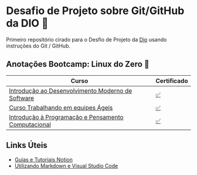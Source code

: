 # Desafio de Projeto sobre Git/GitHub da DIO :rocket:
Primeiro repositório cirado para o Desfio de Projeto da [Dio](https://www.dio.me/) usando instruções do Git / GitHub.


## Anotações Bootcamp: Linux do Zero :penguin:

| Curso | Certificado|
|-------|-------------|
|[Introdução ao Desenvolvimento Moderno de Software](https://spectacular-address-9e9.notion.site/Introdu-o-ao-Desenvolvimento-Moderno-de-Software-fb59525f05264f129b9e8e5267f164f3)| [:white_check_mark:](https://www.dio.me/certificate/61AEC533/share)
|[Curso Trabalhando em equipes Ágeis](https://spectacular-address-9e9.notion.site/Trabalhando-em-equipes-geis-887ca7da41c141579e58ef7e02f78bbf) | [:white_check_mark:](https://www.dio.me/certificate/61AEC533/share)
| [Introdução à Programação e Pensamento Computacional](https://spectacular-address-9e9.notion.site/Introdu-o-Programa-o-e-Pensamento-Computacional-bce5876a2b324b0da10fada5cc298ec8) | [:white_check_mark:](https://www.dio.me/certificate/728F70BF/share) |




## Links Úteis 
* [Guias e Tutoriais Notion](https://www.notion.so/help/guides)
* [Utilizando Markdown e Visual Studio Code](https://code.visualstudio.com/docs/languages/markdown)
